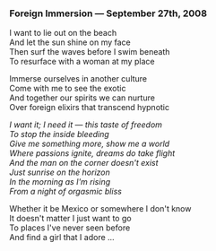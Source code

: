 ### Foreign Immersion — September 27th, 2008

I want to lie out on the beach  
And let the sun shine on my face  
Then surf the waves before I swim beneath  
To resurface with a woman at my place  

Immerse ourselves in another culture  
Come with me to see the exotic  
And together our spirits we can nurture  
Over foreign elixirs that transcend hypnotic  

_I want it; I need it — this taste of freedom_  
_To stop the inside bleeding_  
_Give me something more, show me a world_  
_Where passions ignite, dreams do take flight_  
_And the man on the corner doesn't exist_  
_Just sunrise on the horizon_  
_In the morning as I'm rising_  
_From a night of orgasmic bliss_  

Whether it be Mexico or somewhere I don't know  
It doesn't matter I just want to go  
To places I've never seen before  
And find a girl that I adore ...
